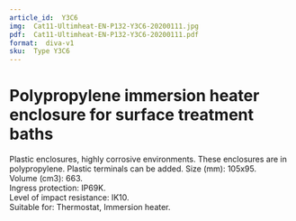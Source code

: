 ```yaml
---
article_id:  Y3C6
img:  Cat11-Ultimheat-EN-P132-Y3C6-20200111.jpg
pdf:  Cat11-Ultimheat-EN-P132-Y3C6-20200111.pdf
format:  diva-v1
sku:  Type Y3C6
---
```


# Polypropylene immersion heater enclosure for surface treatment baths 

Plastic enclosures, highly corrosive environments. These enclosures are in polypropylene. Plastic terminals can be added.
Size (mm): 105x95.  
Volume (cm3): 663.  
Ingress protection: IP69K.  
Level of impact resistance: IK10.  
Suitable for: Thermostat, Immersion heater.  

